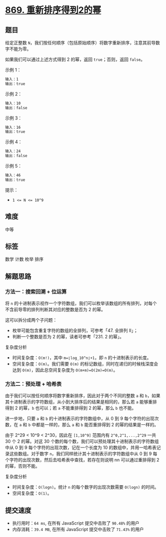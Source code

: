 # [869. 重新排序得到2的幂](https://leetcode-cn.com/problems/reordered-power-of-2/)

## 题目

给定正整数 `N`，我们按任何顺序（包括原始顺序）将数字重新排序，注意其前导数字不能为零。

如果我们可以通过上述方式得到 2 的幂，返回 `true`；否则，返回 `false`。

示例 1：

```txt
输入：1
输出：true
```

示例 2：

```txt
输入：10
输出：false
```

示例 3：

```txt
输入：16
输出：true
```

示例 4：

```txt
输入：24
输出：false
```

示例 5：

```txt
输入：46
输出：true
```

提示：

- `1 <= N <= 10^9`

## 难度

中等

## 标签

数学 计数 枚举 排序

## 解题思路

### 方法一：搜索回溯 + 位运算

将 `n` 的十进制表示视作一个字符数组，我们可以枚举该数组的所有排列，对每个不含前导零的排列判断其对应的整数是否为 2 的幂。

这可以拆分成两个子问题：

- 枚举可能包含重复字符的数组的全排列，可参考「47. 全排列 II」；
- 判断一个整数是否为 2 的幂，读者可参考「231. 2 的幂」。

复杂度分析

- 时间复杂度：`O(m!)`，其中 `m=⌊log_10^n⌋+1`，即 `n` 的十进制表示的长度。
- 空间复杂度：`O(m)`。我们需要 `O(m)` 的标记数组，同时在递归的时候栈深度会达到 `O(m)`，因此总空间复杂度为 `O(m+m)=O(2m)=O(m)`。

### 方法二：预处理 + 哈希表

由于我们可以按任何顺序将数字重新排序，因此对于两个不同的整数 `a` 和 `b`，如果其十进制表示的字符数组，从小到大排序后的结果是相同的，那么若 `a` 能够重排得到 2 的幂，`b` 也可以；若 `a` 不能重排得到 2 的幂，那么 `b` 也不能。

进一步地，只要 `a` 和 `b` 的十进制表示的字符数组中，从 0 到 9 每个字符的出现次数，在 `a` 和 `b` 中都是一样的，那么 `a` 和 `b` 能否重排得到 2 的幂的结果是一样的。

由于 2^29 < 10^9 < 2^30，因此在 `[1,10^9]` 范围内有 `2^0,2^1,...,2^29` 一共 30 个 2 的幂。对这 30 个数的每个数，我们可以预处理其十进制表示的字符数组中从 0 到 9 每个字符的出现次数，记在一个长度为 10 的数组中，并用一哈希表记录这些数组。对于数字 `n`，我们同样统计其十进制表示的字符数组中从 0 到 9 每个字符的出现次数，然后去哈希表中查找，若存在则说明 nn 可以通过重排得到 2 的幂，否则不能。

复杂度分析

- 时间复杂度：`O(logn)`。统计 `n` 的每个数字的出现次数需要 `O(logn)` 的时间。
- 空间复杂度：`O(1)`。

## 提交速度

- 执行用时：`64 ms`, 在所有 JavaScript 提交中击败了 `90.48%` 的用户
- 内存消耗：`39.4 MB`, 在所有 JavaScript 提交中击败了 `71.43%` 的用户
